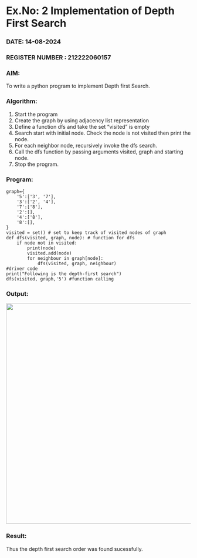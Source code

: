 # Ex.No: 2  Implementation of Depth First Search
### DATE: 14-08-2024                                                                       
### REGISTER NUMBER : 212222060157
### AIM: 
To write a python program to implement Depth first Search. 
### Algorithm:
1. Start the program
2. Create the graph by using adjacency list representation
3. Define a function dfs and take the set “visited” is empty 
4. Search start with initial node. Check the node is not visited then print the node.
5. For each neighbor node, recursively invoke the dfs search.
6. Call the dfs function by passing arguments visited, graph and starting node.
7. Stop the program.



### Program:

```
graph={
    '5':['3', '7'],
    '3':['2', '4'],
    '7':['8'],
    '2':[],
    '4':['8'],
    '8':[],
}
visited = set() # set to keep track of visited nodes of graph
def dfs(visited, graph, node): # function for dfs
    if node not in visited:
        print(node)
        visited.add(node)
        for neighbour in graph[node]:
            dfs(visited, graph, neighbour)
#driver code
print("Following is the depth-first search")
dfs(visited, graph,'5') #function calling
```




### Output:
<img src="https://github.com/user-attachments/assets/c1b15511-0713-41d2-a650-4d97ee18945b" width="600">


### Result:
Thus the depth first search order was found sucessfully.
